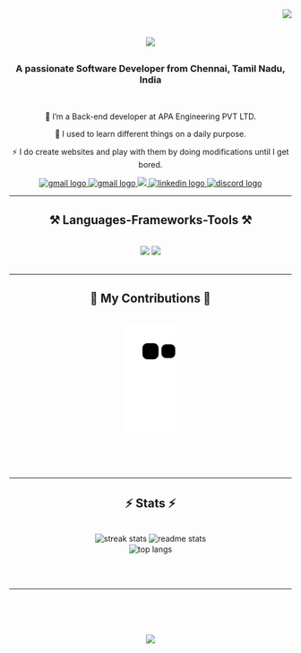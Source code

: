 <img align="right" src="https://visitor-badge.laobi.icu/badge?page_id=salesp07.salesp07" />

<h1 align="center">
    <img src="https://readme-typing-svg.herokuapp.com/?font=Righteous&size=35&center=true&vCenter=true&width=500&height=70&duration=4000&lines=Hi+There!+👋;+I'm+Sudharsan!;" />
</h1>

<h3 align="center">A passionate Software Developer from Chennai, Tamil Nadu, India</h3>

<br/>

<div align="center">
 
 🔭 I’m a Back-end developer at APA Engineering PVT LTD.
 
 🌱 I used to learn different things on a daily purpose.

⚡ I do create websites and play with them by doing modifications until I get bored.

 </div>
 
<div align="center"> 
  <a href="mailto:sudharsanm204@gmail.com">
   <img src="https://img.shields.io/static/v1?message=Gmail&logo=gmail&label=&color=D14836&logoColor=white&labelColor=&style=for-the-badge" height="35" alt="gmail logo"  />
  </a>
  <a href="https://www.instagram.com/sudhageeksout/">
   <img src="https://img.shields.io/static/v1?message=Instagram&logo=instagram&label=&color=f09433&logoColor=white&labelColor=&style=for-the-badge" height="35" alt="gmail logo"  />
  </a>
  <a href="https://x.com/sudhageeksout/" target="_blank">
   <img src="https://img.shields.io/badge/Twitter-black?style=for-the-badge&logo=x&logoColor=white" height="35" target="_blank" />
  </a>
   <a href="https://www.linkedin.com/in/sudarsan-m-458716267/" target="_blank">
    <img src="https://img.shields.io/static/v1?message=LinkedIn&logo=linkedin&label=&color=0077B5&logoColor=white&labelColor=&style=for-the-badge" height="35" alt="linkedin logo"  />
  </a>
   <a href="https://discord.com/users/707529597159342121" target="_blank">
    <img src="https://img.shields.io/static/v1?message=Discord&logo=discord&label=&color=7289DA&logoColor=white&labelColor=&style=for-the-badge" height="35" alt="discord logo"  />

   </a>
</div>

 <hr/>
 
<h2 align="center">⚒️ Languages-Frameworks-Tools ⚒️</h2>
<br/>
<div align="center">
    <img src="https://skillicons.dev/icons?i=react,bootstrap,html,css,vscode,atom,sublime,github,tailwind,ubuntu,git,npm,php," />
    <img src="https://skillicons.dev/icons?i=angular,python,javascript,c,mysql,azure,jquery" /><br>
</div>

<br/>
<hr/>

<div align="center">
  <h2>🐍 My Contributions 🐍</h2>
  <br>
  <img alt="snake eating my contributions" src="https://raw.githubusercontent.com/Sudharsan2k20/Sudharsan2k20/output/github-contribution-grid-snake.svg" />
  
  <br/><br/><br/>
</div>

<hr/>

<h2 align="center">⚡ Stats ⚡</h2>
<br>
<div align=center>
  <img width=390 src="https://github-readme-streak-stats-salesp07.vercel.app/?user=Sudharsan2k20&count_private=true&theme=react&border_radius=10" alt="streak stats"/>
  <img width=390 src="https://github-readme-stats-salesp07.vercel.app/api?username=Sudharsan2k20&count_private=true&show_icons=true&theme=react&rank_icon=github&border_radius=10" alt="readme stats" />
  <br/>
  <img width=325 align="center" src="https://github-readme-stats-salesp07.vercel.app/api/top-langs/?username=Sudharsan2k20&hide=HTML&langs_count=8&layout=compact&theme=react&border_radius=10&size_weight=0.5&count_weight=0.5&exclude_repo=github-readme-stats" alt="top langs" />
</div>

<br/><br/>

<hr/>

<br/>

<h1 align=center>
     <img src="https://readme-typing-svg.herokuapp.com/?font=Righteous&size=35&center=true&vCenter=true&width=500&height=70&duration=4000&lines=Thanks+for+visiting+my+profile!;Have+a+nice+day!👋;" />
</h1>
    
<br/>
